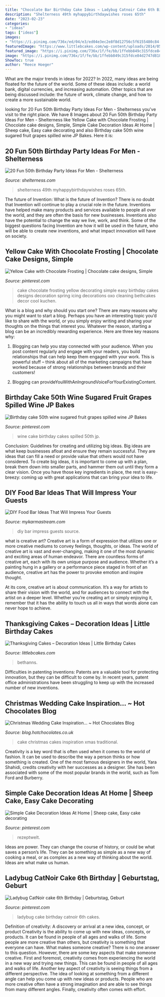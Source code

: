 ```yaml
---
title: "Chocolate Bar Birthday Cake Ideas ~ Ladybug Catnoir Cake 6th Birthday"
description: "Shelterness 49th myhappybirthdaywishes roses 65th"
date: "2023-02-23"
categories:
- "ideas"
tags: ["ideas"]
images:
- "https://i.pinimg.com/736x/ed/04/e3/ed04e3ec2e8f8d12756c5f6155480c84--simple-cake-designs-cake-simple.jpg"
featuredImage: "https://www.littlebcakes.com/wp-content/uploads/2014/05/Thanksgiving-Cakes.jpg"
featured_image: "https://i.pinimg.com/736x/1f/fe/bb/1ffebb849c315fdce84d2747d8181bb8.jpg"
image: "https://i.pinimg.com/736x/1f/fe/bb/1ffebb849c315fdce84d2747d8181bb8.jpg"
ShowToc: true
author: "Reece Hoeger"
---
```



What are the major trends in ideas for 2022?
In 2022, many ideas are being floated for the future of the world. Some of these ideas include: a world bank, digital currencies, and increasing automation. Other topics that are being discussed include: the future of work, climate change, and how to create a more sustainable world.

	

		
looking for 20 Fun 50th Birthday Party Ideas For Men - Shelterness you've visit to the right place. We have 8 Images about 20 Fun 50th Birthday Party Ideas For Men - Shelterness like Yellow Cake with Chocolate Frosting | Chocolate cake designs, Simple, Simple Cake Decoration Ideas At Home | Sheep cake, Easy cake decorating and also Birthday cake 50th wine sugared fruit grapes spilled wine JP Bakes. Here it is:
		
    
## 20 Fun 50th Birthday Party Ideas For Men - Shelterness

<img loading=lazy src="https://i.shelterness.com/2017/02/15-50th-birthday-cake-vintage-dude-for-a-man.jpg" onerror="this.onerror=null;this.src='https://tse4.mm.bing.net/th?id=OIP.vYP4U5uZzJqbsIBEFSXSXAHaJ4&amp;pid=15.1';" alt="20 Fun 50th Birthday Party Ideas For Men - Shelterness">

_Source: shelterness.com_

>shelterness 49th myhappybirthdaywishes roses 65th. 

	

The future of Invention: What is the future of Invention?
There is no doubt that Invention will continue to play a crucial role in the future. Inventions have helped make many products and services available to people all over the world, and they are often the basis for new businesses. Inventions also have the potential to change the way we live, work, and think. Some of the biggest questions facing Invention are how it will be used in the future, who will be able to create new inventions, and what impact innovation will have on society.

    
## Yellow Cake With Chocolate Frosting | Chocolate Cake Designs, Simple

<img loading=lazy src="https://i.pinimg.com/736x/ed/04/e3/ed04e3ec2e8f8d12756c5f6155480c84--simple-cake-designs-cake-simple.jpg" onerror="this.onerror=null;this.src='https://tse2.mm.bing.net/th?id=OIP.E34CSpDEvn5S3AvlGfXdEwHaLH&amp;pid=15.1';" alt="Yellow Cake with Chocolate Frosting | Chocolate cake designs, Simple">

_Source: pinterest.com_

>cake chocolate frosting yellow decorating simple easy birthday cakes designs decoration spring icing decorations oxo cleaning bethcakes decor cool kuchen. 

	

What is a blog and why should you start one?
There are many reasons why you might want to start a blog. Perhaps you have an interesting topic you’d like to share with the world, or you simply enjoy writing and sharing your thoughts on the things that interest you. Whatever the reason, starting a blog can be an incredibly rewarding experience. Here are three key reasons why: 
1) Blogging can help you stay connected with your audience. When you post content regularly and engage with your readers, you build relationships that can help keep them engaged with your work. This is powerful stuff – think about all of the marketing campaigns that have worked because of strong relationships between brands and their customers! 

2) Blogging can provideYouWithAnIngroundVoiceForYourExistingContent.

    
## Birthday Cake 50th Wine Sugared Fruit Grapes Spilled Wine JP Bakes

<img loading=lazy src="https://i.pinimg.com/736x/23/be/bd/23bebdd1dbb8d220712bb2c62ad288c2--sweet-tooth-pies.jpg" onerror="this.onerror=null;this.src='https://tse3.mm.bing.net/th?id=OIP.roKrYHNZ_mskXC9G_aHPzgHaKF&amp;pid=15.1';" alt="Birthday cake 50th wine sugared fruit grapes spilled wine JP Bakes">

_Source: pinterest.com_

>wine cake birthday cakes spilled 50th jp. 

	

Conclusion: Guidelines for creating and utilizing big ideas.
Big ideas are what keep businesses afloat and ensure they remain successful. They are ideas that can fill a need or provide value that others would not have considered. To create big ideas, it is important to come up with a plan, break them down into smaller parts, and hammer them out until they form a clear vision. Once you have those key ingredients in place, the rest is easy- breezy: coming up with great applications that can bring your idea to life.

    
## DIY Food Bar Ideas That Will Impress Your Guests

<img loading=lazy src="https://mykarmastream.com/wp-content/uploads/2018/07/diy-food-bar-11.jpg" onerror="this.onerror=null;this.src='https://tse4.mm.bing.net/th?id=OIP.TmfLAzoSaWic9XF009DhzgHaKS&amp;pid=15.1';" alt="DIY Food Bar Ideas That Will Impress Your Guests">

_Source: mykarmastream.com_

>diy bar impress guests source. 

	

what is creative art?
Creative art is a form of expression that utilizes one or more creative mediums to convey feelings, thoughts, or ideas. The world of creative art is vast and ever-changing, making it one of the most dynamic and exciting areas of human endeavor.
There are countless forms of creative art, each with its own unique purpose and audience. Whether it’s a painting hung in a gallery or a performance piece staged in front of an audience, creative art has the power to provoke emotion and inspire thought.

At its core, creative art is about communication. It’s a way for artists to share their vision with the world, and for audiences to connect with the artist on a deeper level. Whether you’re creating art or simply enjoying it, remember that it has the ability to touch us all in ways that words alone can never hope to achieve.

    
## Thanksgiving Cakes – Decoration Ideas | Little Birthday Cakes

<img loading=lazy src="https://www.littlebcakes.com/wp-content/uploads/2014/05/Thanksgiving-Cakes.jpg" onerror="this.onerror=null;this.src='https://tse1.mm.bing.net/th?id=OIP.lT0h-RbUDmhCTX2uxe0GtAHaIO&amp;pid=15.1';" alt="Thanksgiving Cakes – Decoration Ideas | Little Birthday Cakes">

_Source: littlebcakes.com_

>bethanns. 

	

Difficulties in patenting inventions:
Patents are a valuable tool for protecting innovation, but they can be difficult to come by. In recent years, patent office administrations have been struggling to keep up with the increased number of new inventions.

    
## Christmas Wedding Cake Inspiration... ~ Hot Chocolates Blog

<img loading=lazy src="https://1.bp.blogspot.com/-H0mPGHeSvww/WEaMkndXy6I/AAAAAAAAhtk/TsgC5grUB3wBPH9jduczASEr0ZRY6mSMgCLcB/s1600/Christmas_wedding_cakes_1.jpg" onerror="this.onerror=null;this.src='https://tse3.mm.bing.net/th?id=OIP.WcsccHIlNw--jFUR3dwDMgHaLH&amp;pid=15.1';" alt="Christmas Wedding Cake Inspiration... ~ Hot Chocolates Blog">

_Source: blog.hotchocolates.co.uk_

>cake christmas cakes inspiration xmas traditional. 

	

Creativity is a key word that is often used when it comes to the world of fashion. It can be used to describe the way a person thinks or how something is created. One of the most famous designers in the world, Yara Shahidi, credits creativity with her successes as a designer. She has been associated with some of the most popular brands in the world, such as Tom Ford and Burberry.

    
## Simple Cake Decoration Ideas At Home | Sheep Cake, Easy Cake Decorating

<img loading=lazy src="https://i.pinimg.com/736x/1f/fe/bb/1ffebb849c315fdce84d2747d8181bb8.jpg" onerror="this.onerror=null;this.src='https://tse4.mm.bing.net/th?id=OIP.KWCcngDh1Bur6eWTetPZbQHaJ3&amp;pid=15.1';" alt="Simple Cake Decoration Ideas At Home | Sheep cake, Easy cake decorating">

_Source: pinterest.com_

>rezeptwelt. 

	

Ideas are power. They can change the course of history, or could be what saves a person’s life. They can be something as simple as a new way of cooking a meal, or as complex as a new way of thinking about the world. Ideas are what make us human.

    
## Ladybug CatNoir Cake 6th Birthday | Geburtstag, Geburt

<img loading=lazy src="https://i.pinimg.com/736x/f3/51/8e/f3518e7b93aac652488c83a866cceef6.jpg" onerror="this.onerror=null;this.src='https://tse2.mm.bing.net/th?id=OIP.624-FlNZIA3dBKgspGQBXQHaJ3&amp;pid=15.1';" alt="Ladybug CatNoir cake 6th Birthday | Geburtstag, Geburt">

_Source: pinterest.com_

>ladybug cake birthday catnoir 6th cakes. 

	

Definition of creativity: A discovery or arrival at a new idea, concept, or product
Creativity is the ability to come up with new ideas, concepts, or products. It can be found in people of all ages and walks of life. Some people are more creative than others, but creativity is something that everyone can have. What makes someone creative? There is no one answer to this question. However, there are some key aspects that make someone creative. First and foremost, creativity comes from experiencing the world in a new way and trying new things. This can be found in people of all ages and walks of life. Another key aspect of creativity is seeing things from a different perspective. The idea of looking at something from a different angle can help you come up with new ideas or products. People who are more creative often have a strong imagination and are able to see things from many different angles. Finally, creativity often comes with effort.

